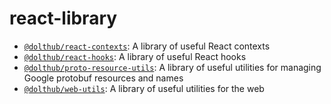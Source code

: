 # react-library

- [`@dolthub/react-contexts`](https://github.com/dolthub/react-library/tree/main/packages/contexts): A library of useful React contexts
- [`@dolthub/react-hooks`](https://github.com/dolthub/react-library/tree/main/packages/hooks): A library of useful React hooks
- [`@dolthub/proto-resource-utils`](https://github.com/dolthub/react-library/tree/main/packages/resource-utils): A library of useful utilities for managing Google protobuf resources and names
- [`@dolthub/web-utils`](https://github.com/dolthub/react-library/tree/main/packages/utils): A library of useful utilities for the web
